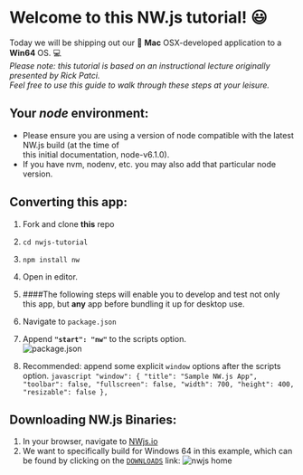 # Welcome to this NW.js tutorial! :smiley:

Today we will be shipping out our :apple: **Mac** OSX-developed application to a **Win64** OS.  :computer:  
_Please note: this tutorial is based on an instructional lecture originally presented by Rick Patci.   
Feel free to use this guide to walk through these steps at your leisure._

## Your _node_ environment:
- Please ensure you are using a version of node compatible with the latest NW.js build (at the time of  
this initial documentation, node-v6.1.0).  
- If you have nvm, nodenv, etc. you may also add that particular node version.

## Converting this app:

1. Fork and clone **this** repo 
2. `cd nwjs-tutorial`
3. `npm install nw`
4. Open in editor.
5. ####The following steps will enable you to develop and test not only this app, but **any** app before bundling it up for desktop use.
  1. Navigate to `package.json`
  2. Append **`"start": "nw"`** to the scripts option.  
![package.json](https://cloud.githubusercontent.com/assets/12869788/15266877/e828f8ac-1966-11e6-9e03-b99739d24b26.png)  

  3. Recommended: append some explicit `window` options after the scripts option.
    ```javascript
    "window": {
      "title": "Sample NW.js App",
      "toolbar": false,
      "fullscreen": false,
      "width": 700,
      "height": 400,
      "resizable": false
    },
    ```  

## Downloading NW.js Binaries:  
1. In your browser, navigate to [NWjs.io](www.nwjs.io)
2. We want to specifically build for Windows 64 in this example, which can be found by clicking on the [`DOWNLOADS`](http://nwjs.io/downloads/) link:
![nwjs home](https://cloud.githubusercontent.com/assets/12869788/15453014/d65fc77e-1fb8-11e6-900f-5a17751f2be5.png)




